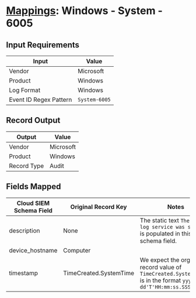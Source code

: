 # [Mappings](README.md): Windows - System - 6005

## Input Requirements

|Input|Value|
|-----|-----|
|Vendor|Microsoft|
|Product|Windows|
|Log Format|Windows|
|Event ID Regex Pattern|`System-6005`|

## Record Output

|Output|Value|
|------|-----|
|Vendor|Microsoft|
|Product|Windows|
|Record Type|Audit|

## Fields Mapped

|Cloud SIEM Schema Field|Original Record Key|Notes|
|-----------------------|-------------------|-----|
|description|None|The static text `The event log service was started` is populated in this schema field.|
|device_hostname|Computer||
|timestamp|TimeCreated.SystemTime|We expect the orginal record value of `TimeCreated.SystemTime` is in the format `yyyy-MM-dd'T'HH:mm:ss.SSSSSSSSSZ`|

